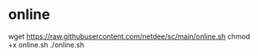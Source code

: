 # online
wget https://raw.githubusercontent.com/netdee/sc/main/online.sh
chmod +x online.sh
./online.sh
